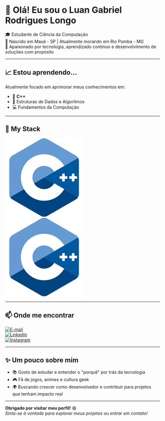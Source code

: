 # 👋 Olá! Eu sou o Luan Gabriel Rodrigues Longo 

🎓 Estudante de Ciência da Computação  
🏡 Nascido em Mauá - SP | Atualmente morando em Rio Pomba - MG  
🚀 Apaixonado por tecnologia, aprendizado contínuo e desenvolvimento de soluções com propósito

---

## 📈 Estou aprendendo...

Atualmente focado em aprimorar meus conhecimentos em:

- 📘 **C++**
- 🧠 Estruturas de Dados e Algoritmos
- 💻 Fundamentos da Computação

---

## 🧰 My Stack

![C++](https://raw.githubusercontent.com/devicons/devicon/master/icons/cplusplus/cplusplus-original.svg#gh-dark-mode-only)
![C++](https://raw.githubusercontent.com/devicons/devicon/master/icons/cplusplus/cplusplus-original.svg#gh-light-mode-only)

---

## 📫 Onde me encontrar

[![E-mail](https://img.shields.io/badge/-Email-000?style=for-the-badge&logo=microsoft-outlook&logoColor=FF00F6&color=FFF)](mailto:lrodriges2407@gmail.com)  
[![LinkedIn](https://img.shields.io/badge/-LinkedIn-000?style=for-the-badge&logo=linkedin&logoColor=FF00F6&color=FFF)](https://www.linkedin.com/in/lrodriguesrl)  
[![Instagram](https://img.shields.io/badge/-Instagram-000?style=for-the-badge&logo=instagram&logoColor=FF00F6&color=FFF)](https://www.instagram.com/l.rodriguess11)

---

## ✨ Um pouco sobre mim

- 📚 Gosto de estudar e entender o "porquê" por trás da tecnologia  
- 🎮 Fã de jogos, animes e cultura geek  
- 🌍 Buscando crescer como desenvolvedor e contribuir para projetos que tenham impacto real

---

**Obrigado por visitar meu perfil!** 😄  
_Sinta-se à vontade para explorar meus projetos ou entrar em contato!_